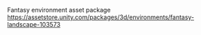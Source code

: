 Fantasy environment asset package
https://assetstore.unity.com/packages/3d/environments/fantasy-landscape-103573
